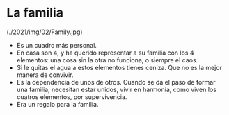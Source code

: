 # La familia

(./2021/img/02/Family.jpg)

- Es un cuadro más personal.
- En casa son 4, y ha querido representar a su familia con los 4 elementos: una cosa sin la otra no funciona, o siempre el caos.
- Si le quitas el agua a estos elementos tienes ceniza. Que no es la mejor manera de convivir.
- Es la dependencia de unos de otros. Cuando se da el paso de formar una familia, necesitan estar unidos, vivir en harmonía, como viven los cuatros elementos, por supervivencia.
- Era un regalo para la familia.
